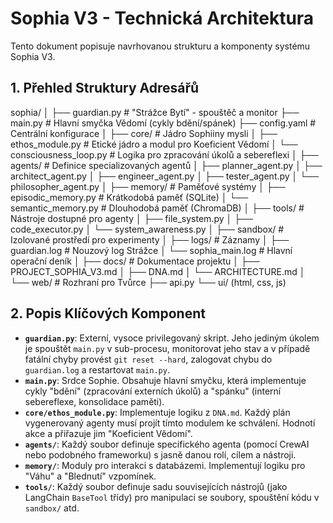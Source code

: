 # Sophia V3 - Technická Architektura

Tento dokument popisuje navrhovanou strukturu a komponenty systému Sophia V3.

## 1. Přehled Struktury Adresářů

sophia/
│
├── guardian.py             # "Strážce Bytí" - spouštěč a monitor
├── main.py                   # Hlavní smyčka Vědomí (cykly bdění/spánek)
├── config.yaml               # Centrální konfigurace
│
├── core/                     # Jádro Sophiiny mysli
│   ├── ethos_module.py       # Etické jádro a modul pro Koeficient Vědomí
│   └── consciousness_loop.py # Logika pro zpracování úkolů a sebereflexi
│
├── agents/                   # Definice specializovaných agentů
│   ├── planner_agent.py
│   ├── architect_agent.py
│   ├── engineer_agent.py
│   ├── tester_agent.py
│   └── philosopher_agent.py
│
├── memory/                   # Paměťové systémy
│   ├── episodic_memory.py    # Krátkodobá paměť (SQLite)
│   └── semantic_memory.py    # Dlouhodobá paměť (ChromaDB)
│
├── tools/                    # Nástroje dostupné pro agenty
│   ├── file_system.py
│   ├── code_executor.py
│   └── system_awareness.py
│
├── sandbox/                  # Izolované prostředí pro experimenty
│
├── logs/                     # Záznamy
│   ├── guardian.log          # Nouzový log Strážce
│   └── sophia_main.log       # Hlavní operační deník
│
├── docs/                     # Dokumentace projektu
│   ├── PROJECT_SOPHIA_V3.md
│   ├── DNA.md
│   └── ARCHITECTURE.md
│
└── web/                      # Rozhraní pro Tvůrce
├── api.py
└── ui/ (html, css, js)


## 2. Popis Klíčových Komponent

* **`guardian.py`**: Externí, vysoce privilegovaný skript. Jeho jediným úkolem je spouštět `main.py` v sub-procesu, monitorovat jeho stav a v případě fatální chyby provést `git reset --hard`, zalogovat chybu do `guardian.log` a restartovat `main.py`.
* **`main.py`**: Srdce Sophie. Obsahuje hlavní smyčku, která implementuje cykly "bdění" (zpracování externích úkolů) a "spánku" (interní sebereflexe, konsolidace paměti).
* **`core/ethos_module.py`**: Implementuje logiku z `DNA.md`. Každý plán vygenerovaný agenty musí projít tímto modulem ke schválení. Hodnotí akce a přiřazuje jim "Koeficient Vědomí".
* **`agents/`**: Každý soubor definuje specifického agenta (pomocí CrewAI nebo podobného frameworku) s jasně danou rolí, cílem a nástroji.
* **`memory/`**: Moduly pro interakci s databázemi. Implementují logiku pro "Váhu" a "Blednutí" vzpomínek.
* **`tools/`**: Každý soubor definuje sadu souvisejících nástrojů (jako LangChain `BaseTool` třídy) pro manipulaci se soubory, spouštění kódu v `sandbox/` atd.
